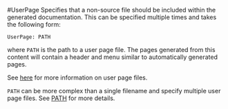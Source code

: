 #UserPage
Specifies that a non-source file should be included within the generated documentation. This can be specified multiple times and takes the following form:

    UserPage: PATH
    
where `PATH` is the path to a user page file. The pages generated from this content will contain a header and menu similar to automatically generated pages.

See [here](user-page-files.md) for more information on user page files.

`PATH` can be more complex than a single filename and specify multiple user page files. See [PATH](project-files/values/path.md) for more details.